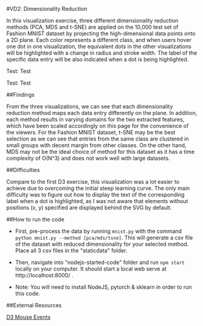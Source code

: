 #VD2: Dimensionality Reduction

In this visualization exercise, three different dimensionality reduction methods (PCA, MDS and t-SNE) are applied on the 10,000 test set of Fashion MNIST dataset by projecting the high-dimensional data points onto a 2D plane. Each color represents a different class, and when users hover one dot in one visualization, the equivalent dots in the other visualizations will be highlighted with a change in radius and stroke width. The label of the specific data entry will be also indicated when a dot is being highlighted.

Test: Test

Test: Test

##Findings

From the three visualizations, we can see that each dimensionality reduction method maps each data entry differently on the plane. In addition, each method results in varying domains for the two extracted features, which have been scaled accordingly on this page for the convenience of the viewers. For the Fashion MNIST dataset, t-SNE may be the best selection as we can see that entries from the same class are clustered in small groups with decent margin from other classes. On the other hand, MDS may not be the ideal choice of method for this dataset as it has a time complexity of O(N^3) and does not work well with large datasets.

##Difficulties

Compare to the first D3 exercise, this visualization was a lot easier to achieve due to overcoming the initial steep learning curve. The only main difficulty was to figure out how to display the text of the corresponding label when a dot is highlighted, as I was not aware that elements without positions (x, y) specified are displayed behind the SVG by default.

##How to run the code

* First, pre-process the data by running `mnist.py` with the command `python mnist.py --method [pca/mds/tsne]`. This will generate a csv file of the dataset with reduced dimensionality for your selected method. Place all 3 csv files in the "staticdata" folder.

* Then, navigate into "nodejs-started-code" folder and run `npm start` locally on your computer. It should start a local web serve at http://localhost:8000/ .

* Note: You will need to install NodeJS, pytorch & sklearn in order to run this code.

##External Resources

[D3 Mouse Events](http://bl.ocks.org/WilliamQLiu/76ae20060e19bf42d774)